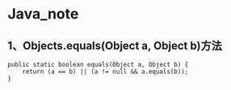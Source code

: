 # Java_note

## 1、Objects.equals(Object a, Object b)方法
    public static boolean equals(Object a, Object b) {
        return (a == b) || (a != null && a.equals(b));
    }
